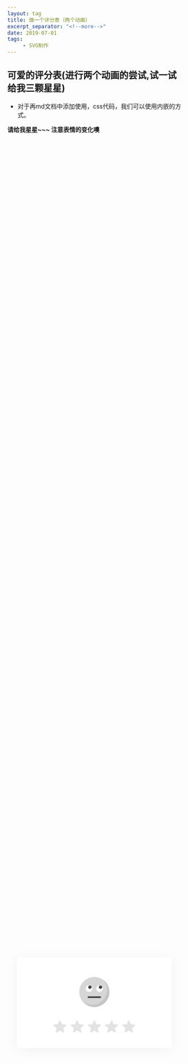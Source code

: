 ```yaml
---
layout: tag
title: 做一个评分表（两个动画）
excerpt_separator: "<!--more-->"
date: 2019-07-01
tags:
     - SVG制作
---
```


## 可爱的评分表(进行两个动画的尝试,试一试给我三颗星星)
<!--more-->

- 对于再md文档中添加使用，css代码，我们可以使用内嵌的方式。

**请给我星星~~~ 注意表情的变化噢**
<div class="container">
  <div class="feedback">
    <div class="rating">
      <input type="radio" name="rating" id="rating-5">
      <label for="rating-5"></label>
      <input type="radio" name="rating" id="rating-4">
      <label for="rating-4"></label>
      <input type="radio" name="rating" id="rating-3">
      <label for="rating-3"></label>
      <input type="radio" name="rating" id="rating-2">
      <label for="rating-2"></label>
      <input type="radio" name="rating" id="rating-1">
      <label for="rating-1"></label>
      <div class="emoji-wrapper">
        <div class="emoji">
          <svg class="rating-0" xmlns="http://www.w3.org/2000/svg" viewBox="0 0 512 512">
          <circle cx="256" cy="256" r="256" fill="#ffd93b"/>
          <path d="M512 256c0 141.44-114.64 256-256 256-80.48 0-152.32-37.12-199.28-95.28 43.92 35.52 99.84 56.72 160.72 56.72 141.36 0 256-114.56 256-256 0-60.88-21.2-116.8-56.72-160.72C474.8 103.68 512 175.52 512 256z" fill="#f4c534"/>
          <ellipse transform="scale(-1) rotate(31.21 715.433 -595.455)" cx="166.318" cy="199.829" rx="56.146" ry="56.13" fill="#fff"/>
          <ellipse transform="rotate(-148.804 180.87 175.82)" cx="180.871" cy="175.822" rx="28.048" ry="28.08" fill="#3e4347"/>
          <ellipse transform="rotate(-113.778 194.434 165.995)" cx="194.433" cy="165.993" rx="8.016" ry="5.296" fill="#5a5f63"/>
          <ellipse transform="scale(-1) rotate(31.21 715.397 -1237.664)" cx="345.695" cy="199.819" rx="56.146" ry="56.13" fill="#fff"/>
          <ellipse transform="rotate(-148.804 360.25 175.837)" cx="360.252" cy="175.84" rx="28.048" ry="28.08" fill="#3e4347"/>
          <ellipse transform="scale(-1) rotate(66.227 254.508 -573.138)" cx="373.794" cy="165.987" rx="8.016" ry="5.296" fill="#5a5f63"/>
          <path d="M370.56 344.4c0 7.696-6.224 13.92-13.92 13.92H155.36c-7.616 0-13.92-6.224-13.92-13.92s6.304-13.92 13.92-13.92h201.296c7.696.016 13.904 6.224 13.904 13.92z" fill="#3e4347"/>
        </svg>
          <svg class="rating-1" xmlns="http://www.w3.org/2000/svg" viewBox="0 0 512 512">
          <circle cx="256" cy="256" r="256" fill="#ffd93b"/>
          <path d="M512 256A256 256 0 0 1 56.7 416.7a256 256 0 0 0 360-360c58.1 47 95.3 118.8 95.3 199.3z" fill="#f4c534"/>
          <path d="M328.4 428a92.8 92.8 0 0 0-145-.1 6.8 6.8 0 0 1-12-5.8 86.6 86.6 0 0 1 84.5-69 86.6 86.6 0 0 1 84.7 69.8c1.3 6.9-7.7 10.6-12.2 5.1z" fill="#3e4347"/>
          <path d="M269.2 222.3c5.3 62.8 52 113.9 104.8 113.9 52.3 0 90.8-51.1 85.6-113.9-2-25-10.8-47.9-23.7-66.7-4.1-6.1-12.2-8-18.5-4.2a111.8 111.8 0 0 1-60.1 16.2c-22.8 0-42.1-5.6-57.8-14.8-6.8-4-15.4-1.5-18.9 5.4-9 18.2-13.2 40.3-11.4 64.1z" fill="#f4c534"/>
          <path d="M357 189.5c25.8 0 47-7.1 63.7-18.7 10 14.6 17 32.1 18.7 51.6 4 49.6-26.1 89.7-67.5 89.7-41.6 0-78.4-40.1-82.5-89.7A95 95 0 0 1 298 174c16 9.7 35.6 15.5 59 15.5z" fill="#fff"/>
          <path d="M396.2 246.1a38.5 38.5 0 0 1-38.7 38.6 38.5 38.5 0 0 1-38.6-38.6 38.6 38.6 0 1 1 77.3 0z" fill="#3e4347"/>
          <path d="M380.4 241.1c-3.2 3.2-9.9 1.7-14.9-3.2-4.8-4.8-6.2-11.5-3-14.7 3.3-3.4 10-2 14.9 2.9 4.9 5 6.4 11.7 3 15z" fill="#fff"/>
          <path d="M242.8 222.3c-5.3 62.8-52 113.9-104.8 113.9-52.3 0-90.8-51.1-85.6-113.9 2-25 10.8-47.9 23.7-66.7 4.1-6.1 12.2-8 18.5-4.2 16.2 10.1 36.2 16.2 60.1 16.2 22.8 0 42.1-5.6 57.8-14.8 6.8-4 15.4-1.5 18.9 5.4 9 18.2 13.2 40.3 11.4 64.1z" fill="#f4c534"/>
          <path d="M155 189.5c-25.8 0-47-7.1-63.7-18.7-10 14.6-17 32.1-18.7 51.6-4 49.6 26.1 89.7 67.5 89.7 41.6 0 78.4-40.1 82.5-89.7A95 95 0 0 0 214 174c-16 9.7-35.6 15.5-59 15.5z" fill="#fff"/>
          <path d="M115.8 246.1a38.5 38.5 0 0 0 38.7 38.6 38.5 38.5 0 0 0 38.6-38.6 38.6 38.6 0 1 0-77.3 0z" fill="#3e4347"/>
          <path d="M131.6 241.1c3.2 3.2 9.9 1.7 14.9-3.2 4.8-4.8 6.2-11.5 3-14.7-3.3-3.4-10-2-14.9 2.9-4.9 5-6.4 11.7-3 15z" fill="#fff"/>
        </svg>
          <svg class="rating-2" xmlns="http://www.w3.org/2000/svg" viewBox="0 0 512 512">
          <circle cx="256" cy="256" r="256" fill="#ffd93b"/>
          <path d="M512 256A256 256 0 0 1 56.7 416.7a256 256 0 0 0 360-360c58.1 47 95.3 118.8 95.3 199.3z" fill="#f4c534"/>
          <path d="M336.6 403.2c-6.5 8-16 10-25.5 5.2a117.6 117.6 0 0 0-110.2 0c-9.4 4.9-19 3.3-25.6-4.6-6.5-7.7-4.7-21.1 8.4-28 45.1-24 99.5-24 144.6 0 13 7 14.8 19.7 8.3 27.4z" fill="#3e4347"/>
          <path d="M276.6 244.3a79.3 79.3 0 1 1 158.8 0 79.5 79.5 0 1 1-158.8 0z" fill="#fff"/>
          <circle cx="340" cy="260.4" r="36.2" fill="#3e4347"/>
          <g fill="#fff">
            <ellipse transform="rotate(-135 326.4 246.6)" cx="326.4" cy="246.6" rx="6.5" ry="10"/>
            <path d="M231.9 244.3a79.3 79.3 0 1 0-158.8 0 79.5 79.5 0 1 0 158.8 0z"/>
          </g>
          <circle cx="168.5" cy="260.4" r="36.2" fill="#3e4347"/>
          <ellipse transform="rotate(-135 182.1 246.7)" cx="182.1" cy="246.7" rx="10" ry="6.5" fill="#fff"/>
        </svg>
          <svg class="rating-3" xmlns="http://www.w3.org/2000/svg" viewBox="0 0 512 512">
    <circle cx="256" cy="256" r="256" fill="#ffd93b"/>
    <path d="M407.7 352.8a163.9 163.9 0 0 1-303.5 0c-2.3-5.5 1.5-12 7.5-13.2a780.8 780.8 0 0 1 288.4 0c6 1.2 9.9 7.7 7.6 13.2z" fill="#3e4347"/>
    <path d="M512 256A256 256 0 0 1 56.7 416.7a256 256 0 0 0 360-360c58.1 47 95.3 118.8 95.3 199.3z" fill="#f4c534"/>
    <g fill="#fff">
      <path d="M115.3 339c18.2 29.6 75.1 32.8 143.1 32.8 67.1 0 124.2-3.2 143.2-31.6l-1.5-.6a780.6 780.6 0 0 0-284.8-.6z"/>
      <ellipse cx="356.4" cy="205.3" rx="81.1" ry="81"/>
    </g>
    <ellipse cx="356.4" cy="205.3" rx="44.2" ry="44.2" fill="#3e4347"/>
    <g fill="#fff">
      <ellipse transform="scale(-1) rotate(45 454 -906)" cx="375.3" cy="188.1" rx="12" ry="8.1"/>
      <ellipse cx="155.6" cy="205.3" rx="81.1" ry="81"/>
    </g>
    <ellipse cx="155.6" cy="205.3" rx="44.2" ry="44.2" fill="#3e4347"/>
    <ellipse transform="scale(-1) rotate(45 454 -421.3)" cx="174.5" cy="188" rx="12" ry="8.1" fill="#fff"/>
  </svg>
          <svg class="rating-4" xmlns="http://www.w3.org/2000/svg" viewBox="0 0 512 512">
          <circle cx="256" cy="256" r="256" fill="#ffd93b"/>
          <path d="M512 256A256 256 0 0 1 56.7 416.7a256 256 0 0 0 360-360c58.1 47 95.3 118.8 95.3 199.3z" fill="#f4c534"/>
          <path d="M232.3 201.3c0 49.2-74.3 94.2-74.3 94.2s-74.4-45-74.4-94.2a38 38 0 0 1 74.4-11.1 38 38 0 0 1 74.3 11.1z" fill="#e24b4b"/>
          <path d="M96.1 173.3a37.7 37.7 0 0 0-12.4 28c0 49.2 74.3 94.2 74.3 94.2C80.2 229.8 95.6 175.2 96 173.3z" fill="#d03f3f"/>
          <path d="M215.2 200c-3.6 3-9.8 1-13.8-4.1-4.2-5.2-4.6-11.5-1.2-14.1 3.6-2.8 9.7-.7 13.9 4.4 4 5.2 4.6 11.4 1.1 13.8z" fill="#fff"/>
          <path d="M428.4 201.3c0 49.2-74.4 94.2-74.4 94.2s-74.3-45-74.3-94.2a38 38 0 0 1 74.4-11.1 38 38 0 0 1 74.3 11.1z" fill="#e24b4b"/>
          <path d="M292.2 173.3a37.7 37.7 0 0 0-12.4 28c0 49.2 74.3 94.2 74.3 94.2-77.8-65.7-62.4-120.3-61.9-122.2z" fill="#d03f3f"/>
          <path d="M411.3 200c-3.6 3-9.8 1-13.8-4.1-4.2-5.2-4.6-11.5-1.2-14.1 3.6-2.8 9.7-.7 13.9 4.4 4 5.2 4.6 11.4 1.1 13.8z" fill="#fff"/>
          <path d="M381.7 374.1c-30.2 35.9-75.3 64.4-125.7 64.4s-95.4-28.5-125.8-64.2a17.6 17.6 0 0 1 16.5-28.7 627.7 627.7 0 0 0 218.7-.1c16.2-2.7 27 16.1 16.3 28.6z" fill="#3e4347"/>
          <path d="M256 438.5c25.7 0 50-7.5 71.7-19.5-9-33.7-40.7-43.3-62.6-31.7-29.7 15.8-62.8-4.7-75.6 34.3 20.3 10.4 42.8 17 66.5 17z" fill="#e24b4b"/>
        </svg>
          <svg class="rating-5" xmlns="http://www.w3.org/2000/svg" viewBox="0 0 512 512">
          <g fill="#ffd93b">
            <circle cx="256" cy="256" r="256"/>
            <path d="M512 256A256 256 0 0 1 56.8 416.7a256 256 0 0 0 360-360c58 47 95.2 118.8 95.2 199.3z"/>
          </g>
          <path d="M512 99.4v165.1c0 11-8.9 19.9-19.7 19.9h-187c-13 0-23.5-10.5-23.5-23.5v-21.3c0-12.9-8.9-24.8-21.6-26.7-16.2-2.5-30 10-30 25.5V261c0 13-10.5 23.5-23.5 23.5h-187A19.7 19.7 0 0 1 0 264.7V99.4c0-10.9 8.8-19.7 19.7-19.7h472.6c10.8 0 19.7 8.7 19.7 19.7z" fill="#e9eff4"/>
          <path d="M204.6 138v88.2a23 23 0 0 1-23 23H58.2a23 23 0 0 1-23-23v-88.3a23 23 0 0 1 23-23h123.4a23 23 0 0 1 23 23z" fill="#45cbea"/>
          <path d="M476.9 138v88.2a23 23 0 0 1-23 23H330.3a23 23 0 0 1-23-23v-88.3a23 23 0 0 1 23-23h123.4a23 23 0 0 1 23 23z" fill="#e84d88"/>
          <g fill="#38c0dc">
            <path d="M95.2 114.9l-60 60v15.2l75.2-75.2zM123.3 114.9L35.1 203v23.2c0 1.8.3 3.7.7 5.4l116.8-116.7h-29.3z"/>
          </g>
          <g fill="#d23f77">
            <path d="M373.3 114.9l-66 66V196l81.3-81.2zM401.5 114.9l-94.1 94v17.3c0 3.5.8 6.8 2.2 9.8l121.1-121.1h-29.2z"/>
          </g>
          <path d="M329.5 395.2c0 44.7-33 81-73.4 81-40.7 0-73.5-36.3-73.5-81s32.8-81 73.5-81c40.5 0 73.4 36.3 73.4 81z" fill="#3e4347"/>
          <path d="M256 476.2a70 70 0 0 0 53.3-25.5 34.6 34.6 0 0 0-58-25 34.4 34.4 0 0 0-47.8 26 69.9 69.9 0 0 0 52.6 24.5z" fill="#e24b4b"/>
          <path d="M290.3 434.8c-1 3.4-5.8 5.2-11 3.9s-8.4-5.1-7.4-8.7c.8-3.3 5.7-5 10.7-3.8 5.1 1.4 8.5 5.3 7.7 8.6z" fill="#fff" opacity=".2"/>
        </svg>
        </div>
      </div>
    </div>
  </div>
</div>

<style>
* { box-sizing: border-box; }
.container {
  background-image: url("https://www.toptal.com/designers/subtlepatterns/patterns/concrete-texture.png");
  display: flex;
  flex-wrap: wrap;
  height: 100vh;
  align-items: center;
  justify-content: center;
  padding: 0 20px;
}

.rating {
  display: flex;
  width: 100%;
  justify-content: center;
  overflow: hidden;
  flex-direction: row-reverse;
  height: 150px;
  position: relative;
}

.rating-0 {
  filter: grayscale(100%);
}

.rating > input {
  display: none;
}

.rating > label {
  cursor: pointer;
  width: 40px;
  height: 40px;
  margin-top: auto;
  background-image: url("data:image/svg+xml;charset=UTF-8,%3csvg xmlns='http://www.w3.org/2000/svg' width='126.729' height='126.73'%3e%3cpath fill='%23e3e3e3' d='M121.215 44.212l-34.899-3.3c-2.2-.2-4.101-1.6-5-3.7l-12.5-30.3c-2-5-9.101-5-11.101 0l-12.4 30.3c-.8 2.1-2.8 3.5-5 3.7l-34.9 3.3c-5.2.5-7.3 7-3.4 10.5l26.3 23.1c1.7 1.5 2.4 3.7 1.9 5.9l-7.9 32.399c-1.2 5.101 4.3 9.3 8.9 6.601l29.1-17.101c1.9-1.1 4.2-1.1 6.1 0l29.101 17.101c4.6 2.699 10.1-1.4 8.899-6.601l-7.8-32.399c-.5-2.2.2-4.4 1.9-5.9l26.3-23.1c3.8-3.5 1.6-10-3.6-10.5z'/%3e%3c/svg%3e");
  background-repeat: no-repeat;
  background-position: center;
  background-size: 76%;
  transition: .3s;
}

.rating > input:checked ~ label,
.rating > input:checked ~ label ~ label {
  background-image: url("data:image/svg+xml;charset=UTF-8,%3csvg xmlns='http://www.w3.org/2000/svg' width='126.729' height='126.73'%3e%3cpath fill='%23fcd93a' d='M121.215 44.212l-34.899-3.3c-2.2-.2-4.101-1.6-5-3.7l-12.5-30.3c-2-5-9.101-5-11.101 0l-12.4 30.3c-.8 2.1-2.8 3.5-5 3.7l-34.9 3.3c-5.2.5-7.3 7-3.4 10.5l26.3 23.1c1.7 1.5 2.4 3.7 1.9 5.9l-7.9 32.399c-1.2 5.101 4.3 9.3 8.9 6.601l29.1-17.101c1.9-1.1 4.2-1.1 6.1 0l29.101 17.101c4.6 2.699 10.1-1.4 8.899-6.601l-7.8-32.399c-.5-2.2.2-4.4 1.9-5.9l26.3-23.1c3.8-3.5 1.6-10-3.6-10.5z'/%3e%3c/svg%3e");
}


.rating > input:not(:checked) ~ label:hover,
.rating > input:not(:checked) ~ label:hover ~ label {
  background-image: url("data:image/svg+xml;charset=UTF-8,%3csvg xmlns='http://www.w3.org/2000/svg' width='126.729' height='126.73'%3e%3cpath fill='%23d8b11e' d='M121.215 44.212l-34.899-3.3c-2.2-.2-4.101-1.6-5-3.7l-12.5-30.3c-2-5-9.101-5-11.101 0l-12.4 30.3c-.8 2.1-2.8 3.5-5 3.7l-34.9 3.3c-5.2.5-7.3 7-3.4 10.5l26.3 23.1c1.7 1.5 2.4 3.7 1.9 5.9l-7.9 32.399c-1.2 5.101 4.3 9.3 8.9 6.601l29.1-17.101c1.9-1.1 4.2-1.1 6.1 0l29.101 17.101c4.6 2.699 10.1-1.4 8.899-6.601l-7.8-32.399c-.5-2.2.2-4.4 1.9-5.9l26.3-23.1c3.8-3.5 1.6-10-3.6-10.5z'/%3e%3c/svg%3e");
}

.emoji-wrapper {
  width: 100%;
  text-align: center;
  height: 100px;
  overflow: hidden;
  position: absolute;
  top: 0;
  left: 0;
}

.emoji-wrapper:before,
.emoji-wrapper:after{
  content: "";
  height: 15px;
  width: 100%;
  position: absolute;
  left: 0;
  z-index: 1;
}

.emoji-wrapper:before {
  top: 0;
  background: linear-gradient(to bottom, rgba(255,255,255,1) 0%,rgba(255,255,255,1) 35%,rgba(255,255,255,0) 100%);
}

.emoji-wrapper:after{
  bottom: 0;
  background: linear-gradient(to top, rgba(255,255,255,1) 0%,rgba(255,255,255,1) 35%,rgba(255,255,255,0) 100%);
}

.emoji {
  display: flex;
  flex-direction: column;
  align-items: center;
  transition: .3s;
}

.emoji > svg {
  margin: 15px 0; 
  width: 70px;
  height: 70px;
  flex-shrink: 0;
}

#rating-1:checked ~ .emoji-wrapper > .emoji { transform: translateY(-100px); }
#rating-2:checked ~ .emoji-wrapper > .emoji { transform: translateY(-200px); }
#rating-3:checked ~ .emoji-wrapper > .emoji { transform: translateY(-300px); }
#rating-4:checked ~ .emoji-wrapper > .emoji { transform: translateY(-400px); }
#rating-5:checked ~ .emoji-wrapper > .emoji { transform: translateY(-500px); }

.feedback {
  max-width: 360px;
  background-color: #fff;
  width: 100%;
  padding: 30px;
  border-radius: 8px;
  display: flex;
  flex-direction: column;
  flex-wrap: wrap;
  align-items: center;
  box-shadow: 0 4px 30px rgba(0,0,0,.05);
}
</style>

## 运用到哪些CSS呢？

首先给每个动画取一个标记如 rating1 2...之类的，再进行动画的编写

1. 最基础的就是-旋转:rotate,缩放:scale
2. overflow:hidden  溢出隐藏
3. hover时加重颜色
4. 例如：translateY(-100px)...读于此动画还有很多数值
5. 用了 align-items: center;对表情进行居中